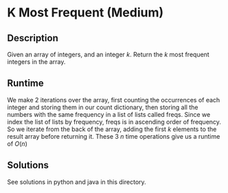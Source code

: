 # K Most Frequent (Medium)
## Description
Given an array of integers, and an integer $k$. Return the $k$ most frequent integers in the array.
## Runtime
We make 2 iterations over the array, first counting the occurrences of each integer and storing them in our count dictionary, then storing all the numbers with the same frequency in a list of lists called freqs. Since we index the list of lists by frequency, freqs is in ascending order of frequency. So we iterate from the back of the array, adding the first $k$ elements to the result array before returning it. These 3 $n$ time operations give us a runtime of $O(n)$
## Solutions
See solutions in python and java in this directory.